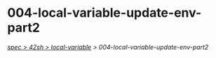 # 004-local-variable-update-env-part2

*[spec > 42sh > local-variable](..) > 004-local-variable-update-env-part2*

